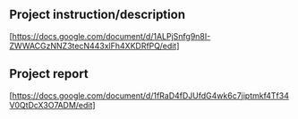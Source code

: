 ## Project instruction/description
[https://docs.google.com/document/d/1ALPjSnfg9n8I-ZWWACGzNNZ3tecN443xlFh4XKDRfPQ/edit]


## Project report

[https://docs.google.com/document/d/1fRaD4fDJUfdG4wk6c7jiptmkf4Tf34V0QtDcX3O7ADM/edit]
